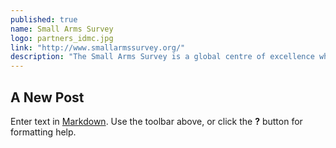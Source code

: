 ```yaml
---
published: true
name: Small Arms Survey
logo: partners_idmc.jpg
link: "http://www.smallarmssurvey.org/"
description: "The Small Arms Survey is a global centre of excellence whose mandate is to generate evidence-based, impartial, and policy-relevant knowledge on all aspects of small arms and armed violence. It is the principal international source of expertise, information, and analysis, and acts as a resource for governments, policy-makers, researchers, and civil society."
---
```


## A New Post

Enter text in [Markdown](http://daringfireball.net/projects/markdown/). Use the toolbar above, or click the **?** button for formatting help.
